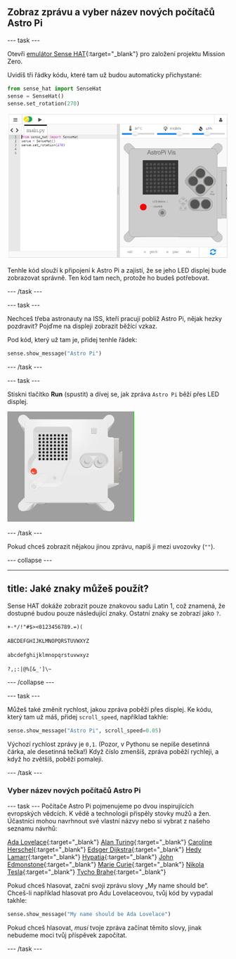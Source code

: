 ## Zobraz zprávu a vyber název nových počítačů Astro Pi

--- task ---

Otevři [emulátor Sense HAT](https://trinket.io/mission-zero){:target="_blank"} pro založení projektu Mission Zero.

Uvidíš tři řádky kódu, které tam už budou automaticky přichystané:

```python
from sense_hat import SenseHat
sense = SenseHat()
sense.set_rotation(270)
```

![Snímek obrazovky emulátoru Trinket Sense Hat se třemi řádky startovacího kódu zobrazeným v levém panelu.](images/sense-hat-emulator2.png)

Tenhle kód slouží k připojení k Astro Pi a zajistí, že se jeho LED displej bude zobrazovat správně. Ten kód tam nech, protože ho budeš potřebovat.

--- /task ---

--- task ---

Nechceš třeba astronauty na ISS, kteří pracují poblíž Astro Pi, nějak hezky pozdravit? Pojďme na displeji zobrazit běžící vzkaz.

Pod kód, který už tam je, přidej tenhle řádek:

```python
sense.show_message("Astro Pi")
```

--- /task ---

--- task ---

Stiskni tlačítko **Run** (spustit) a dívej se, jak zpráva `Astro Pi` běží přes LED displej.

![Emulátor Trinket Sense HAT, na kterém je spuštěn ukázkový program, který posouvá bílý text „Astro Pi“ po LED matici](images/M0_1.gif)

--- /task ---



Pokud chceš zobrazit nějakou jinou zprávu, napiš ji mezi uvozovky (`""`).

--- collapse ---

---
title: Jaké znaky můžeš použít?
---

Sense HAT dokáže zobrazit pouze znakovou sadu Latin 1, což znamená, že dostupné budou pouze následující znaky. Ostatní znaky se zobrazí jako `?`.

```
+-*/!"#$><0123456789.=)(

ABCDEFGHIJKLMNOPQRSTUVWXYZ

abcdefghijklmnopqrstuvwxyz

?,;:|@%[&_']\~
```

--- /collapse ---

--- task ---

Můžeš také změnit rychlost, jakou zpráva poběží přes displej. Ke kódu, který tam už máš, přidej `scroll_speed`, například takhle:

```python
sense.show_message("Astro Pi", scroll_speed=0.05)
```

Výchozí rychlost zprávy je `0,1`. (Pozor, v Pythonu se nepíše desetinná čárka, ale desetinná tečka!) Když číslo zmenšíš, zpráva poběží rychleji, a když ho zvětšíš, poběží pomaleji.

--- /task ---

### Vyber název nových počítačů Astro Pi

--- task --- Počítače Astro Pi pojmenujeme po dvou inspirujících evropských vědcích. K vědě a technologii přispěly stovky mužů a žen. Účastníci mohou navrhnout své vlastní názvy nebo si vybrat z našeho seznamu návrhů:


[Ada Lovelace](https://en.wikipedia.org/wiki/Ada_Lovelace){:target="_blank"} 
[Alan Turing](https://en.wikipedia.org/wiki/Alan_Turing){:target="_blank"} 
[Caroline Herschel](https://en.wikipedia.org/wiki/Caroline_Herschel){:target="_blank"} 
[Edsger Dijkstra](https://en.wikipedia.org/wiki/Edsger_W._Dijkstra){:target="_blank"} 
[Hedy Lamarr](https://en.wikipedia.org/wiki/Hedy_Lamarr){:target="_blank"} 
[Hypatia](https://en.wikipedia.org/wiki/Hypatia){:target="_blank"} 
[John Edmonstone](https://en.wikipedia.org/wiki/John_Edmonstone){:target="_blank"} 
[Marie Curie](https://en.wikipedia.org/wiki/Marie_Curie){:target="_blank"} 
[Nikola Tesla](https://en.wikipedia.org/wiki/Nikola_Tesla){:target="_blank"} 
[Tycho Brahe](https://en.wikipedia.org/wiki/Tycho_Brahe){:target="_blank"}

Pokud chceš hlasovat, začni svoji zprávu slovy „My name should be“. Chceš-li například hlasovat pro Adu Lovelaceovou, tvůj kód by vypadal takhle:

```python
sense.show_message("My name should be Ada Lovelace")
```

Pokud chceš hlasovat, *musí* tvoje zpráva začínat těmito slovy, jinak nebudeme moci tvůj příspěvek započítat.

--- /task ---



